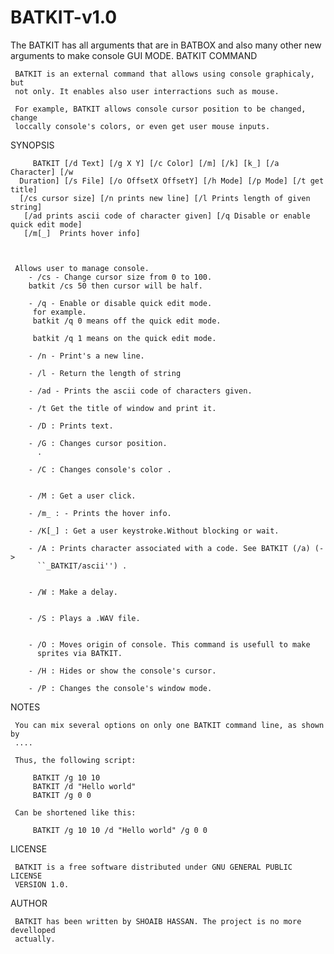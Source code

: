 # BATKIT-v1.0
The BATKIT has all arguments that are in BATBOX and also many other new arguments to make console GUI MODE.
BATKIT COMMAND

     BATKIT is an external command that allows using console graphicaly, but 
     not only. It enables also user interractions such as mouse.

     For example, BATKIT allows console cursor position to be changed, change 
     loccally console's colors, or even get user mouse inputs.

SYNOPSIS

         BATKIT [/d Text] [/g X Y] [/c Color] [/m] [/k] [k_] [/a Character] [/w 
      Duration] [/s File] [/o OffsetX OffsetY] [/h Mode] [/p Mode] [/t get title]
      [/cs cursor size] [/n prints new line] [/l Prints length of given string]
       [/ad prints ascii code of character given] [/q Disable or enable quick edit mode]
       [/m[_]  Prints hover info]



     Allows user to manage console.
        - /cs - Change cursor size from 0 to 100. 
        batkit /cs 50 then cursor will be half.
          
        - /q - Enable or disable quick edit mode. 
         for example.
         batkit /q 0 means off the quick edit mode.

         batkit /q 1 means on the quick edit mode.
         
        - /n - Print's a new line.
        
        - /l - Return the length of string
  
        - /ad - Prints the ascii code of characters given.

        - /t Get the title of window and print it.
 
        - /D : Prints text. 

        - /G : Changes cursor position.
          .

        - /C : Changes console's color . 
          

        - /M : Get a user click. 

        - /m_ : - Prints the hover info. 

        - /K[_] : Get a user keystroke.Without blocking or wait.

        - /A : Prints character associated with a code. See BATKIT (/a) (-> 
          ``_BATKIT/ascii'') . 
  

        - /W : Make a delay.


        - /S : Plays a .WAV file. 
         

        - /O : Moves origin of console. This command is usefull to make 
          sprites via BATKIT.

        - /H : Hides or show the console's cursor. 

        - /P : Changes the console's window mode.


NOTES

     You can mix several options on only one BATKIT command line, as shown by 
     ....

     Thus, the following script:

         BATKIT /g 10 10
         BATKIT /d "Hello world"
         BATKIT /g 0 0

     Can be shortened like this:

         BATKIT /g 10 10 /d "Hello world" /g 0 0


LICENSE

     BATKIT is a free software distributed under GNU GENERAL PUBLIC LICENSE 
     VERSION 1.0.

AUTHOR

     BATKIT has been written by SHOAIB HASSAN. The project is no more develloped 
     actually.

